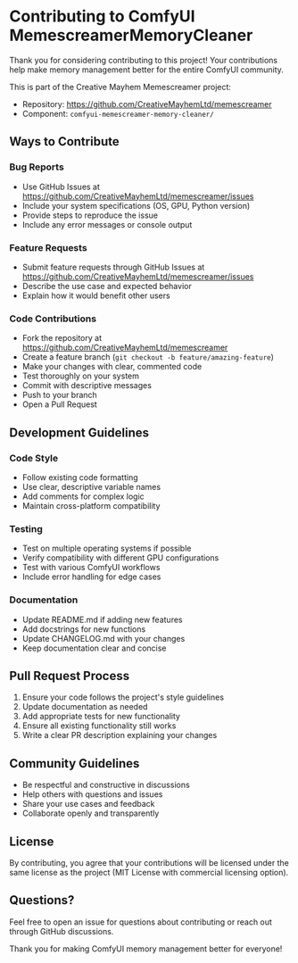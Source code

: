 # Contributing to ComfyUI MemescreamerMemoryCleaner

Thank you for considering contributing to this project! Your contributions help make memory management better for the entire ComfyUI community.

This is part of the Creative Mayhem Memescreamer project:
- Repository: https://github.com/CreativeMayhemLtd/memescreamer
- Component: `comfyui-memescreamer-memory-cleaner/`

## Ways to Contribute

### Bug Reports
- Use GitHub Issues at https://github.com/CreativeMayhemLtd/memescreamer/issues
- Include your system specifications (OS, GPU, Python version)
- Provide steps to reproduce the issue
- Include any error messages or console output

### Feature Requests
- Submit feature requests through GitHub Issues at https://github.com/CreativeMayhemLtd/memescreamer/issues
- Describe the use case and expected behavior
- Explain how it would benefit other users

### Code Contributions
- Fork the repository at https://github.com/CreativeMayhemLtd/memescreamer
- Create a feature branch (`git checkout -b feature/amazing-feature`)
- Make your changes with clear, commented code
- Test thoroughly on your system
- Commit with descriptive messages
- Push to your branch
- Open a Pull Request

## Development Guidelines

### Code Style
- Follow existing code formatting
- Use clear, descriptive variable names
- Add comments for complex logic
- Maintain cross-platform compatibility

### Testing
- Test on multiple operating systems if possible
- Verify compatibility with different GPU configurations
- Test with various ComfyUI workflows
- Include error handling for edge cases

### Documentation
- Update README.md if adding new features
- Add docstrings for new functions
- Update CHANGELOG.md with your changes
- Keep documentation clear and concise

## Pull Request Process

1. Ensure your code follows the project's style guidelines
2. Update documentation as needed
3. Add appropriate tests for new functionality
4. Ensure all existing functionality still works
5. Write a clear PR description explaining your changes

## Community Guidelines

- Be respectful and constructive in discussions
- Help others with questions and issues
- Share your use cases and feedback
- Collaborate openly and transparently

## License

By contributing, you agree that your contributions will be licensed under the same license as the project (MIT License with commercial licensing option).

## Questions?

Feel free to open an issue for questions about contributing or reach out through GitHub discussions.

Thank you for making ComfyUI memory management better for everyone!
